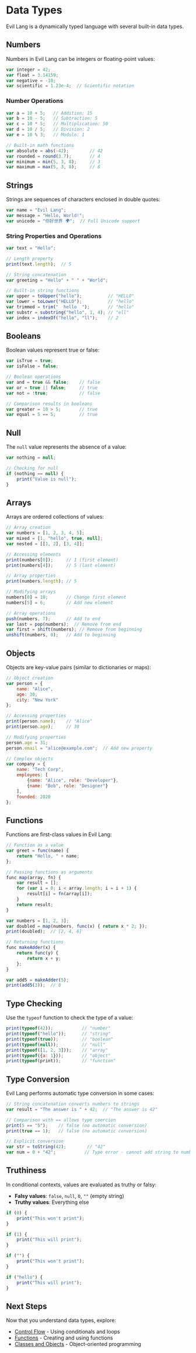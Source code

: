 # Data Types

Evil Lang is a dynamically typed language with several built-in data types.

## Numbers

Numbers in Evil Lang can be integers or floating-point values:

```javascript
var integer = 42;
var float = 3.14159;
var negative = -10;
var scientific = 1.23e-4;  // Scientific notation
```

### Number Operations

```javascript
var a = 10 + 5;   // Addition: 15
var b = 10 - 5;   // Subtraction: 5
var c = 10 * 5;   // Multiplication: 50
var d = 10 / 5;   // Division: 2
var e = 10 % 3;   // Modulo: 1

// Built-in math functions
var absolute = abs(-42);        // 42
var rounded = round(3.7);       // 4
var minimum = min(5, 3, 8);     // 3
var maximum = max(5, 3, 8);     // 8
```

## Strings

Strings are sequences of characters enclosed in double quotes:

```javascript
var name = "Evil Lang";
var message = "Hello, World!";
var unicode = "你好世界 🌍";  // Full Unicode support
```

### String Properties and Operations

```javascript
var text = "Hello";

// Length property
print(text.length);  // 5

// String concatenation
var greeting = "Hello" + " " + "World";

// Built-in string functions
var upper = toUpper("hello");          // "HELLO"
var lower = toLower("HELLO");          // "hello"
var trimmed = trim("  hello  ");       // "hello"
var substr = substring("hello", 1, 4); // "ell"
var index = indexOf("hello", "ll");    // 2
```

## Booleans

Boolean values represent true or false:

```javascript
var isTrue = true;
var isFalse = false;

// Boolean operations
var and = true && false;    // false
var or = true || false;     // true
var not = !true;            // false

// Comparison results in booleans
var greater = 10 > 5;       // true
var equal = 5 == 5;         // true
```

## Null

The `null` value represents the absence of a value:

```javascript
var nothing = null;

// Checking for null
if (nothing == null) {
    print("Value is null");
}
```

## Arrays

Arrays are ordered collections of values:

```javascript
// Array creation
var numbers = [1, 2, 3, 4, 5];
var mixed = [1, "hello", true, null];
var nested = [[1, 2], [3, 4]];

// Accessing elements
print(numbers[0]);     // 1 (first element)
print(numbers[4]);     // 5 (last element)

// Array properties
print(numbers.length); // 5

// Modifying arrays
numbers[0] = 10;       // Change first element
numbers[5] = 6;        // Add new element

// Array operations
push(numbers, 7);      // Add to end
var last = pop(numbers);  // Remove from end
var first = shift(numbers); // Remove from beginning
unshift(numbers, 0);   // Add to beginning
```

## Objects

Objects are key-value pairs (similar to dictionaries or maps):

```javascript
// Object creation
var person = {
    name: "Alice",
    age: 30,
    city: "New York"
};

// Accessing properties
print(person.name);    // "Alice"
print(person.age);     // 30

// Modifying properties
person.age = 31;
person.email = "alice@example.com";  // Add new property

// Complex objects
var company = {
    name: "Tech Corp",
    employees: [
        {name: "Alice", role: "Developer"},
        {name: "Bob", role: "Designer"}
    ],
    founded: 2020
};
```

## Functions

Functions are first-class values in Evil Lang:

```javascript
// Function as a value
var greet = func(name) {
    return "Hello, " + name;
};

// Passing functions as arguments
func map(array, fn) {
    var result = [];
    for (var i = 0; i < array.length; i = i + 1) {
        result[i] = fn(array[i]);
    }
    return result;
}

var numbers = [1, 2, 3];
var doubled = map(numbers, func(x) { return x * 2; });
print(doubled);  // [2, 4, 6]

// Returning functions
func makeAdder(x) {
    return func(y) {
        return x + y;
    };
}

var add5 = makeAdder(5);
print(add5(3));  // 8
```

## Type Checking

Use the `typeof` function to check the type of a value:

```javascript
print(typeof(42));           // "number"
print(typeof("hello"));      // "string"
print(typeof(true));         // "boolean"
print(typeof(null));         // "null"
print(typeof([1, 2, 3]));    // "array"
print(typeof({a: 1}));       // "object"
print(typeof(print));        // "function"
```

## Type Conversion

Evil Lang performs automatic type conversion in some cases:

```javascript
// String concatenation converts numbers to strings
var result = "The answer is " + 42;  // "The answer is 42"

// Comparison with == allows type coercion
print(5 == "5");    // false (no automatic conversion)
print(true == 1);   // false (no automatic conversion)

// Explicit conversion
var str = toString(42);        // "42"
var num = 0 + "42";           // Type error - cannot add string to number
```

## Truthiness

In conditional contexts, values are evaluated as truthy or falsy:

- **Falsy values**: `false`, `null`, `0`, `""` (empty string)
- **Truthy values**: Everything else

```javascript
if (0) {
    print("This won't print");
}

if (1) {
    print("This will print");
}

if ("") {
    print("This won't print");
}

if ("hello") {
    print("This will print");
}
```

## Next Steps

Now that you understand data types, explore:
- [Control Flow](control-flow.md) - Using conditionals and loops
- [Functions](functions.md) - Creating and using functions
- [Classes and Objects](classes-objects.md) - Object-oriented programming